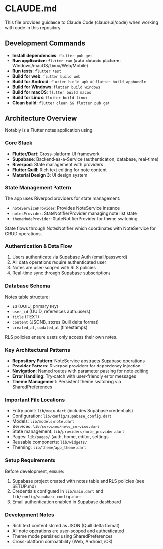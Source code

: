 # CLAUDE.md

This file provides guidance to Claude Code (claude.ai/code) when working with code in this repository.

## Development Commands

- **Install dependencies**: `flutter pub get`
- **Run application**: `flutter run` (auto-detects platform: Windows/macOS/Linux/Web/Mobile)
- **Run tests**: `flutter test`
- **Build for web**: `flutter build web`
- **Build for Android**: `flutter build apk` or `flutter build appbundle`
- **Build for Windows**: `flutter build windows`
- **Build for macOS**: `flutter build macos`
- **Build for Linux**: `flutter build linux`
- **Clean build**: `flutter clean && flutter pub get`

## Architecture Overview

Notably is a Flutter notes application using:

### Core Stack
- **Flutter/Dart**: Cross-platform UI framework
- **Supabase**: Backend-as-a-Service (authentication, database, real-time)
- **Riverpod**: State management with providers
- **Flutter Quill**: Rich text editing for note content
- **Material Design 3**: UI design system

### State Management Pattern
The app uses Riverpod providers for state management:
- `noteServiceProvider`: Provides NoteService instance
- `notesProvider`: StateNotifierProvider managing note list state
- `themeModeProvider`: StateNotifierProvider for theme switching

State flows through NotesNotifier which coordinates with NoteService for CRUD operations.

### Authentication & Data Flow
1. Users authenticate via Supabase Auth (email/password)
2. All data operations require authenticated user
3. Notes are user-scoped with RLS policies
4. Real-time sync through Supabase subscriptions

### Database Schema
Notes table structure:
- `id` (UUID, primary key)
- `user_id` (UUID, references auth.users)
- `title` (TEXT)
- `content` (JSONB, stores Quill delta format)
- `created_at`, `updated_at` (timestamps)

RLS policies ensure users only access their own notes.

### Key Architectural Patterns
- **Repository Pattern**: NoteService abstracts Supabase operations
- **Provider Pattern**: Riverpod providers for dependency injection
- **Navigation**: Named routes with parameter passing for note editing
- **Error Handling**: Try-catch with user-friendly error messages
- **Theme Management**: Persistent theme switching via SharedPreferences

### Important File Locations
- Entry point: `lib/main.dart` (includes Supabase credentials)
- Configuration: `lib/config/supabase_config.dart`
- Models: `lib/models/note.dart`
- Services: `lib/services/note_service.dart`
- State management: `lib/providers/note_provider.dart`
- Pages: `lib/pages/` (auth, home, editor, settings)
- Reusable components: `lib/widgets/`
- Theming: `lib/theme/app_theme.dart`

### Setup Requirements
Before development, ensure:
1. Supabase project created with notes table and RLS policies (see SETUP.md)
2. Credentials configured in `lib/main.dart` and `lib/config/supabase_config.dart`
3. Email authentication enabled in Supabase dashboard

### Development Notes
- Rich text content stored as JSON (Quill delta format)
- All note operations are user-scoped and authenticated
- Theme mode persisted using SharedPreferences
- Cross-platform compatibility (Web, Android, iOS)